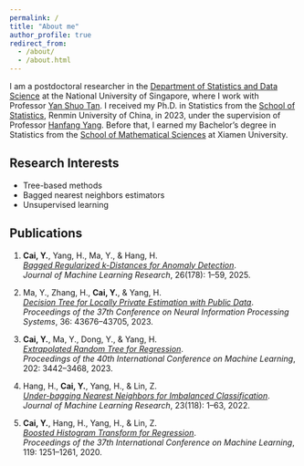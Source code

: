 ```yaml
---
permalink: /
title: "About me"
author_profile: true
redirect_from: 
  - /about/
  - /about.html
---
```


I am a postdoctoral researcher in the [Department of Statistics and Data Science](https://www.stat.nus.edu.sg/) at the National University of Singapore, where I work with Professor [Yan Shuo Tan](https://sites.google.com/view/yanshuotan/home). I received my Ph.D. in Statistics from the [School of Statistics](https://stat.ruc.edu.cn/Home/index.htm), Renmin University of China, in 2023, under the supervision of Professor [Hanfang Yang](http://isbd.ruc.edu.cn/English/Faculty/75f7b9495f664db2b47dce10253a84ff.htm). Before that, I earned my Bachelor’s degree in Statistics from the [School of Mathematical Sciences](https://math.xmu.edu.cn/en/) at Xiamen University.

Research Interests
-----
- Tree-based methods
- Bagged nearest neighbors estimators
- Unsupervised learning


Publications
-----
1. **Cai, Y.**, Yang, H., Ma, Y., & Hang, H.  
   [*Bagged Regularized k-Distances for Anomaly Detection*](https://jmlr.org/papers/v26/23-1519.html).  
   *Journal of Machine Learning Research*, 26(178): 1–59, 2025.

2. Ma, Y., Zhang, H., **Cai, Y.**, & Yang, H.  
   [*Decision Tree for Locally Private Estimation with Public Data*](https://proceedings.neurips.cc/paper_files/paper/2023/hash/88237ac4e9941b1be5c6d3c1ad408184-Abstract-Conference.html).  
   *Proceedings of the 37th Conference on Neural Information Processing Systems*, 36: 43676–43705, 2023.

3. **Cai, Y.**, Ma, Y., Dong, Y., & Yang, H.  
   [*Extrapolated Random Tree for Regression*](https://proceedings.mlr.press/v202/cai23d.html).  
   *Proceedings of the 40th International Conference on Machine Learning*, 202: 3442–3468, 2023.

4. Hang, H., **Cai, Y.**, Yang, H., & Lin, Z.  
   [*Under-bagging Nearest Neighbors for Imbalanced Classification*](https://www.jmlr.org/papers/v23/21-0904.html).  
   *Journal of Machine Learning Research*, 23(118): 1–63, 2022.

5. **Cai, Y.**, Hang, H., Yang, H., & Lin, Z.  
   [*Boosted Histogram Transform for Regression*](http://proceedings.mlr.press/v119/cai20a.html).  
   *Proceedings of the 37th International Conference on Machine Learning*, 119: 1251–1261, 2020.


